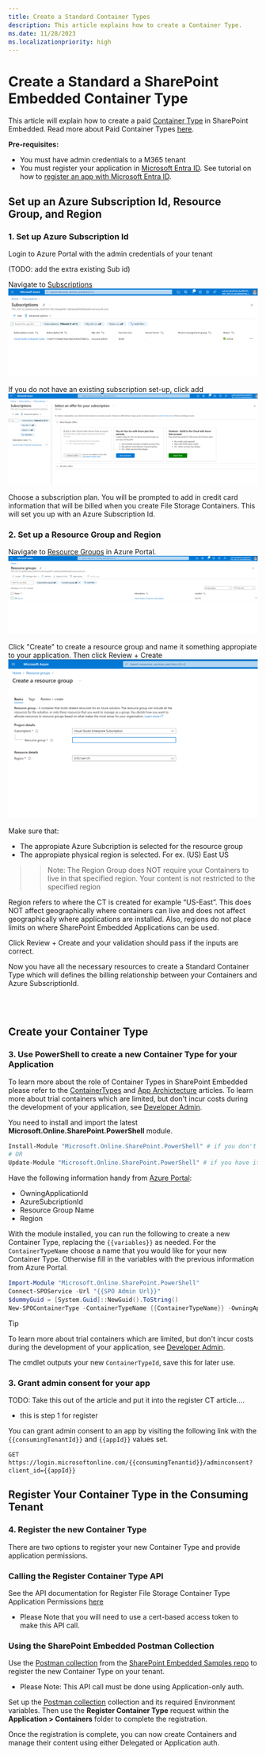 ```yaml
---
title: Create a Standard Container Types
description: This article explains how to create a Container Type.
ms.date: 11/28/2023
ms.localizationpriority: high
---
```


<!-- 
TODO:
- Link to a tenant that customers can use to try out trial container types (Not M365)
- Fix images for Azure Subscription Id, Resource Group, etc.
- Define steps for setting up an Azure Subscription Id (which subscription plan should customers choose if they are completely new)
- Add link to tutorial for registering application

- Add an explanation for region and resource group in SharePoint Embedded. Explain the difference that Region does NOT define what geo-location Containers can be created and stored. Explain that region basically means nothing except for the location that it is set in.
- Note: The Region Group does NOT require your Containers to live in that specified region. Your content is not restricted to the specified region
 -->


# Create a Standard a SharePoint Embedded Container Type
This article will explain how to create a paid [Container Type](../concepts/app-concepts/containertypes.md) in SharePoint Embedded. Read more about Paid Container Types [here](../concepts/app-concepts/paid-containertype.md).


**Pre-requisites:**
* You must have admin credentials to a M365 tenant
* You must register your application in [Microsoft Entra ID](https://learn.microsoft.com/en-us/training/modules/sharepoint-embedded-setup/5-exercise-setup-configure-sharepoint-embedded). See tutorial on how to [register an app with Microsoft Entra ID](https://learn.microsoft.com/en-us/power-apps/developer/data-platform/walkthrough-register-app-azure-active-directory).



## Set up an Azure Subscription Id, Resource Group, and Region

### 1. Set up Azure Subscription Id
Login to Azure Portal with the admin credentials of your tenant


(TODO: add the extra existing Sub id)

Navigate to [Subscriptions](https://portal.azure.com/#view/Microsoft_Azure_Billing/SubscriptionsBladeV2)
![alt text](./regct-image/azuresubscription.png)

If you do not have an existing subscription set-up, click add
![alt text](./regct-image/suboption.png)

Choose a subscription plan. You will be prompted to add in credit card information that will be billed when you create File Storage Containers. This will set you up with an Azure Subscription Id.

### 2. Set up a Resource Group and Region
Navigate to [Resource Groups](https://portal.azure.com/#view/HubsExtension/BrowseResourceGroups) in Azure Portal.
![alt text](./regct-image/resource-group.png)

Click "Create" to create a resource group and name it something appropiate to your application. Then click Review + Create
![alt text](./regct-image/c-rg.png)

Make sure that:
* The appropiate Azure Subcription is selected for the resource group
* The appropiate physical region is selected. For ex. (US) East US

>> Note: The Region Group does NOT require your Containers to live in that specified region. Your content is not restricted to the specified region

Region refers to where the CT is created  for example “US-East”. This does NOT affect geographically where containers can live and does not affect geographically where applications are installed. Also, regions do not place limits on where SharePoint Embedded Applications can be used.

Click Review + Create and your validation should pass if the inputs are correct.

Now you have all the necessary resources to create a Standard Container Type which will defines the billing relationship between your Containers and Azure SubscriptionId.

<br></br>

## Create your Container Type

### 3. Use PowerShell to create a new Container Type for your Application
To learn more about the role of Container Types in SharePoint Embedded please refer to the [ContainerTypes](../concepts/app-concepts/containertypes.md) and [App Archictecture](../concepts/app-concepts/app-architecture.md) articles. To learn more about trial containers which are limited, but don't incur costs during the development of your application, see [Developer Admin](../concepts/admin-exp/dev-admin.md).

You need to install and import the latest **Microsoft.Online.SharePoint.PowerShell** module.

```powershell
Install-Module "Microsoft.Online.SharePoint.PowerShell" # if you don't have it already
# OR
Update-Module "Microsoft.Online.SharePoint.PowerShell" # if you have it already
```

Have the following information handy from [Azure Portal](portal.azure.com):
- OwningApplicationId
- AzureSubcriptionId
- Resource Group Name
- Region

With the module installed, you can run the following to create a new Container Type, replacing the `{{variables}}` as needed. For the `ContainerTypeName` choose a name that you would like for your new Container Type. Otherwise fill in the variables with the previous information from Azure Portal.

```powershell
Import-Module "Microsoft.Online.SharePoint.PowerShell"
Connect-SPOService -Url "{{SPO Admin Url}}"
$dummyGuid = [System.Guid]::NewGuid().ToString()
New-SPOContainerType -ContainerTypeName {{ContainerTypeName}} -OwningApplicationId {{OwningApplicationId}} -AzureSubscriptionId {{AzureSubscriptionId}} -ResourceGroup {{ResourceGroup}} -Region {{Region}}​
```

> [!TIP]
> To learn more about trial containers which are limited, but don't incur costs during the development of your application, see [Developer Admin](../concepts/admin-exp/dev-admin.md).

The cmdlet outputs your new `ContainerTypeId`, save this for later use.

### 3. Grant admin consent for your app

TODO: Take this out of the article and put it into the register CT article....
* this is step 1 for register

You can grant admin consent to an app by visiting the following link with the
`{{consumingTenantId}}` and `{{appId}}` values set.

```http
GET https://login.microsoftonline.com/{{consumingTenantid}}/adminconsent?client_id={{appId}}
```

## Register Your Container Type in the Consuming Tenant

### 4. Register the new Container Type

There are two options to register your new Container Type and provide application permissions.

### Calling the Register Container Type API

See the API documentation for Register File Storage Container Type Application Permissions [here](register-api.md)
* Please Note that you will need to use a cert-based access token to make this API call.
  

### Using the SharePoint Embedded Postman Collection

Use the [Postman collection](https://github.com/microsoft/SharePoint-Embedded-Samples/tree/main/Postman) from the [SharePoint Embedded Samples repo](https://github.com/microsoft/SharePoint-Embedded-Samples) to register the new Container Type on your tenant. 
* Please Note: This API call must be done using Application-only auth.

Set up the [Postman collection](https://github.com/microsoft/SharePoint-Embedded-Samples/tree/main/Postman) collection and its required Environment variables. Then use the **Register Container Type** request within the **Application > Containers** folder to complete the registration.

Once the registration is complete, you can now create Containers and manage their content using either Delegated or Application auth.
